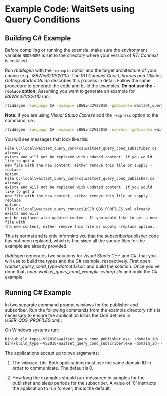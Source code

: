 # Example Code: WaitSets using Query Conditions

## Building C# Example

Before compiling or running the example, make sure the environment variable
`NDDSHOME` is set to the directory where your version of *RTI Connext* is
installed.

Run *rtiddsgen* with the `-example` option and the target architecture of your
choice (e.g., *i86Win32VS2010*). The *RTI Connext Core Libraries and Utilities
Getting Started Guide* describes this process in detail. Follow the same
procedure to generate the code and build the examples. **Do not use the
`-replace` option.** Assuming you want to generate an example for
*i86Win32VS2010* run:

```sh
rtiddsgen -language C# -example i86Win32VS2010 -ppDisable waitset_query_cond.idl
```

**Note**: If you are using *Visual Studio Express* add the `-express` option to
the command, i.e.:

```sh
rtiddsgen -language C# -example i86Win32VS2010 -express -ppDisable waitset_query_cond.idl
```

You will see messages that look like this:

```plaintext
File C:\local\waitset_query_cond\cs\waitset_query_cond_subscriber.cs already
exists and will not be replaced with updated content. If you would like to get a
new file with the new content, either remove this file or supply -replace
option.
File C:\local\waitset_query_cond\cs\waitset_query_cond_publisher.cs already
exists and will not be replaced with updated content. If you would like to get a
new file with the new content, either remove this file or supply -replace
option.
File C:\local\waitset_query_cond\cs\USER_QOS_PROFILES.xml already exists and will
not be replaced with updated content. If you would like to get a new file with
the new content, either remove this file or supply -replace option.
```

This is normal and is only informing you that the subscriber/publisher code has
not been replaced, which is fine since all the source files for the example are
already provided.

*rtiddsgen* generates two solutions for *Visual Studio C++* and *C#*, that you
will use to build the types and the C# example, respectively. First open
*waitset_query_cond_type-dotnet4.0.sln* and build the solution. Once you've done
that, *open waitset_query_cond_example-csharp.sln* and build the C# example.

## Running C# Example

In two separate command prompt windows for the publisher and subscriber. Run the
following commands from the example directory (this is necessary to ensure the
application loads the QoS defined in *USER_QOS_PROFILES.xml*):

On Windows systems run:

```sh
bin\<build_type>-VS2010\waitset_query_cond_publisher.exe  <domain_id> <samples_to_send>
bin\<build_type>-VS2010\waitset_query_cond_subscriber.exe <domain_id> <sleep_periods>
```

The applications accept up to two arguments:

1.  The `<domain_id>`. Both applications must use the same domain ID in order to
    communicate. The default is 0.

2.  How long the examples should run, measured in samples for the publisher and
    sleep periods for the subscriber. A value of '0' instructs the application
    to run forever; this is the default.
